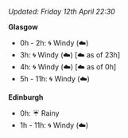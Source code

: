*Updated: Friday 12th April 22:30*

**Glasgow**

* 0h - 2h: :cyclone: Windy (:cloud:)
* 3h: :cyclone: Windy (:cloud:) [:cloud: as of 23h]
* 4h: :cyclone: Windy (:cloud:) [:cloud: as of 0h]
* 5h - 11h: :cyclone: Windy (:cloud:)

**Edinburgh**

* 0h: :umbrella: Rainy
* 1h - 11h: :cyclone: Windy (:cloud:)

